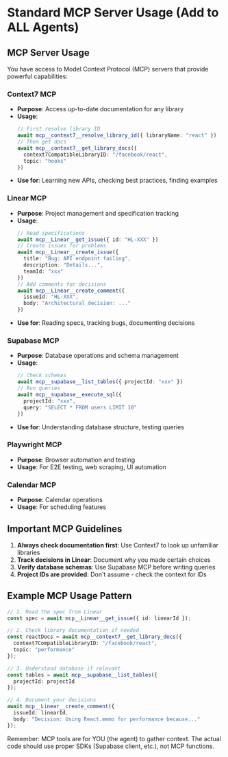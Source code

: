 # Standard MCP Server Usage (Add to ALL Agents)

## MCP Server Usage

You have access to Model Context Protocol (MCP) servers that provide powerful capabilities:

### Context7 MCP
- **Purpose**: Access up-to-date documentation for any library
- **Usage**: 
  ```typescript
  // First resolve library ID
  await mcp__context7__resolve_library_id({ libraryName: "react" })
  // Then get docs
  await mcp__context7__get_library_docs({ 
    context7CompatibleLibraryID: "/facebook/react",
    topic: "hooks"
  })
  ```
- **Use for**: Learning new APIs, checking best practices, finding examples

### Linear MCP
- **Purpose**: Project management and specification tracking
- **Usage**:
  ```typescript
  // Read specifications
  await mcp__Linear__get_issue({ id: "HL-XXX" })
  // Create issues for problems
  await mcp__Linear__create_issue({
    title: "Bug: API endpoint failing",
    description: "Details...",
    teamId: "xxx"
  })
  // Add comments for decisions
  await mcp__Linear__create_comment({
    issueId: "HL-XXX",
    body: "Architectural decision: ..."
  })
  ```
- **Use for**: Reading specs, tracking bugs, documenting decisions

### Supabase MCP
- **Purpose**: Database operations and schema management
- **Usage**:
  ```typescript
  // Check schemas
  await mcp__supabase__list_tables({ projectId: "xxx" })
  // Run queries
  await mcp__supabase__execute_sql({
    projectId: "xxx",
    query: "SELECT * FROM users LIMIT 10"
  })
  ```
- **Use for**: Understanding database structure, testing queries

### Playwright MCP
- **Purpose**: Browser automation and testing
- **Usage**: For E2E testing, web scraping, UI automation

### Calendar MCP
- **Purpose**: Calendar operations
- **Usage**: For scheduling features

## Important MCP Guidelines

1. **Always check documentation first**: Use Context7 to look up unfamiliar libraries
2. **Track decisions in Linear**: Document why you made certain choices
3. **Verify database schemas**: Use Supabase MCP before writing queries
4. **Project IDs are provided**: Don't assume - check the context for IDs

## Example MCP Usage Pattern

```typescript
// 1. Read the spec from Linear
const spec = await mcp__Linear__get_issue({ id: linearId });

// 2. Check library documentation if needed
const reactDocs = await mcp__context7__get_library_docs({
  context7CompatibleLibraryID: "/facebook/react",
  topic: "performance"
});

// 3. Understand database if relevant
const tables = await mcp__supabase__list_tables({ 
  projectId: projectId 
});

// 4. Document your decisions
await mcp__Linear__create_comment({
  issueId: linearId,
  body: "Decision: Using React.memo for performance because..."
});
```

Remember: MCP tools are for YOU (the agent) to gather context. The actual code should use proper SDKs (Supabase client, etc.), not MCP functions.